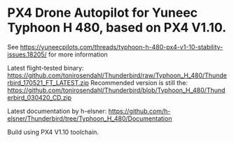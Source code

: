 # PX4 Drone Autopilot for Yuneec Typhoon H 480, based on PX4 V1.10.

See https://yuneecpilots.com/threads/typhoon-h-480-px4-v1-10-stability-issues.18205/ for more information

Latest flight-tested binary: https://github.com/tonirosendahl/Thunderbird/raw/Typhoon_H_480/Thunderbird_170521_FT_LATEST.zip
Recommended version is still the: https://github.com/tonirosendahl/Thunderbird/blob/Typhoon_H_480/Thunderbird_030420_CD.zip

Latest documentation by h-elsner: https://github.com/h-elsner/Thunderbird/tree/Typhoon_H_480/Documentation

Build using PX4 V1.10 toolchain.
